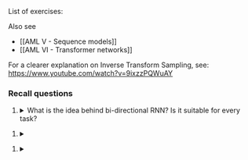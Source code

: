 List of exercises:

Also see
- [[AML V - Sequence models]]
- [[AML VI - Transformer networks]] 

For a clearer explanation on Inverse Transform Sampling, see: https://www.youtube.com/watch?v=9ixzzPQWuAY

### Recall questions 

1. <details markdown=1><summary markdown="span"> What is the idea behind bi-directional RNN? Is it suitable for every task? </summary>
    
    \

   
</details>

1. <details markdown=1><summary markdown="span">  </summary>
    
    \
    
</details>

1. <details markdown=1><summary markdown="span">  </summary>
    
    \
    
</details>
